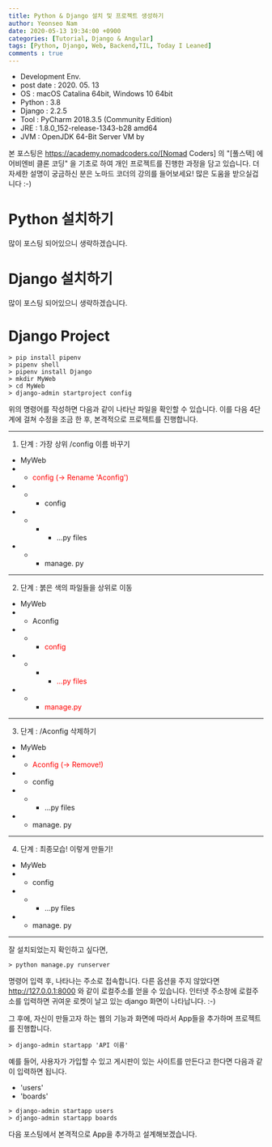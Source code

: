 ```yaml
---
title: Python & Django 설치 및 프로젝트 생성하기
author: Yeonseo Nam
date: 2020-05-13 19:34:00 +0900
categories: [Tutorial, Django & Angular]
tags: [Python, Django, Web, Backend,TIL, Today I Leaned]
comments : true
---
```

* Development Env.
* post date : 2020. 05. 13
* OS : macOS Catalina 64bit, Windows 10 64bit
* Python : 3.8
* Django : 2.2.5
* Tool : PyCharm 2018.3.5 (Community Edition)
* JRE : 1.8.0_152-release-1343-b28 amd64
* JVM : OpenJDK 64-Bit Server VM by 

본 포스팅은 https://academy.nomadcoders.co/[Nomad Coders] 의 "[풀스택] 에어비엔비 클론 코딩" 을 기초로 하여 개인 프로젝트를 진행한 과정을 담고 있습니다. 더 자세한 설명이 궁금하신 분은 노마드 코더의 강의를 들어보세요! 많은 도움을 받으실겁니다 :-)



# Python  설치하기
많이 포스팅 되어있으니 생략하겠습니다.

# Django 설치하기
많이 포스팅 되어있으니 생략하겠습니다.

# Django Project
``` commend
> pip install pipenv
> pipenv shell
> pipenv install Django
> mkdir MyWeb
> cd MyWeb
> django-admin startproject config
```
위의 명령어를 작성하면 다음과 같이 나타난 파일을 확인할 수 있습니다. 이를 다음 4단계에 걸쳐 수정을 조금 한 후, 본격적으로 프로젝트를 진행합니다.

---
1. 단계 : 가장 상위 /config 이름 바꾸기
- MyWeb
- - <span style="color:red">config (-> Rename 'Aconfig')</span>
- - - config
- - - - ...py files
- - - manage. py

---
2. 단계 : 붉은 색의 파일들을 상위로 이동
- MyWeb
- - Aconfig
- - - <span style="color:red">config</span>
- - - - <span style="color:red">...py files</span>
- - - <span style="color:red">manage.py</span>

---
3. 단계 : /Aconfig 삭제하기
- MyWeb
- - <span style="color:red">Aconfig (-> Remove!)</span>
- - config
- - - ...py files
- - manage. py

---
4. 단계 : 최종모습! 이렇게 만들기!
- MyWeb
- - config
- - - ...py files
- - manage. py

---


잘 설치되었는지 확인하고 싶다면,
``` commend
> python manage.py runserver
```
명령어 입력 후, 나타나는 주소로 접속합니다. 다른 옵션을 주지 않았다면 http://127.0.0.1:8000 와 같이 로컬주소를 얻을 수 있습니다. 인터넷 주소창에 로컬주소를 입력하면 귀여운 로켓이 날고 있는 django 화면이 나타납니다. :-)

그 후에, 자신이 만들고자 하는 웹의 기능과 화면에 따라서 App들을 추가하며 프로젝트를 진행합니다.

``` commend
> django-admin startapp 'API 이름'
```
예를 들어, 사용자가 가입할 수 있고 게시판이 있는 사이트를 만든다고 한다면 다음과 같이 입력하면 됩니다.
- 'users'
- 'boards'
``` commend
> django-admin startapp users
> django-admin startapp boards
```


다음 포스팅에서 본격적으로 App을 추가하고 설계해보겠습니다.